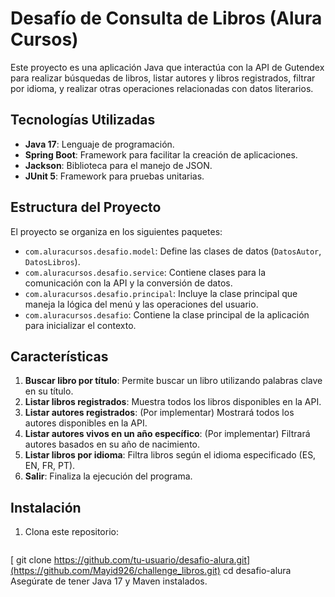 # Desafío de Consulta de Libros (Alura Cursos)

Este proyecto es una aplicación Java que interactúa con la API de Gutendex para realizar búsquedas de libros, listar autores y libros registrados, filtrar por idioma, y realizar otras operaciones relacionadas con datos literarios.

## Tecnologías Utilizadas
- **Java 17**: Lenguaje de programación.
- **Spring Boot**: Framework para facilitar la creación de aplicaciones.
- **Jackson**: Biblioteca para el manejo de JSON.
- **JUnit 5**: Framework para pruebas unitarias.

## Estructura del Proyecto
El proyecto se organiza en los siguientes paquetes:
- `com.aluracursos.desafio.model`: Define las clases de datos (`DatosAutor`, `DatosLibros`).
- `com.aluracursos.desafio.service`: Contiene clases para la comunicación con la API y la conversión de datos.
- `com.aluracursos.desafio.principal`: Incluye la clase principal que maneja la lógica del menú y las operaciones del usuario.
- `com.aluracursos.desafio`: Contiene la clase principal de la aplicación para inicializar el contexto.

## Características
1. **Buscar libro por título**: Permite buscar un libro utilizando palabras clave en su título.
2. **Listar libros registrados**: Muestra todos los libros disponibles en la API.
3. **Listar autores registrados**: (Por implementar) Mostrará todos los autores disponibles en la API.
4. **Listar autores vivos en un año específico**: (Por implementar) Filtrará autores basados en su año de nacimiento.
5. **Listar libros por idioma**: Filtra libros según el idioma especificado (ES, EN, FR, PT).
6. **Salir**: Finaliza la ejecución del programa.

## Instalación
1. Clona este repositorio:
   ```bash
 [  git clone https://github.com/tu-usuario/desafio-alura.git](https://github.com/Mayid926/challenge_libros.git)
   cd desafio-alura
Asegúrate de tener Java 17 y Maven instalados.

